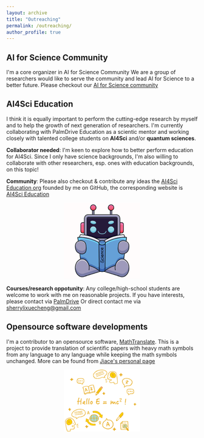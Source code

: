 ```yaml
---
layout: archive
title: "Outreaching"
permalink: /outreaching/
author_profile: true
---
```

## AI for Science Community  
I'm a core organizer in AI for Science Community We are a group of researchers would like to serve the community and lead AI for Science to a better future. Please checkout our [AI for Science community](https://ai4sciencecommunity.github.io/)


## AI4Sci Education 
I think it is equally important to perform the cutting-edge research by myself and to help the growth of next generation of researchers. I'm currently collaborating with PalmDrive Education as a scientic mentor and working closely with talented college students on **AI4Sci** and/or **quantum sciences**. 

**Collaborator needed**: I'm keen to explore how to better perform education for AI4Sci. Since I only have science backgrounds, I'm also willing to collaborate with other researchers, esp. ones with education backgrounds, on this topic!

**Community**: Please also checkout & contribute any ideas the [AI4Sci Education org](https://github.com/AI4SciEdu) founded by me on GitHub, the corresponding website is [AI4Sci Education](https://ai4sciedu.github.io)

<p align="center">
<img src="../images/prof_pic.jpg"  width="200" >
</p>

**Courses/research oppotunity**: Any college/high-school students are welcome to work with me on reasonable projects. If you have interests, please contact via [PalmDrive](https://palmdrive.cn) Or direct contact me via sherrylixuecheng@gmail.com


## Opensource software developments
I'm a contributor to an opensource software, [MathTranslate](https://github.com/SUSYUSTC/MathTranslate). This is a project to provide translation of scientific papers with heavy math symbols from any language to any language while keeping the math symbols unchanged. More can be found from [Jiace's personal page](https://susyustc.github.io/mathtranslate/)

<p align="center">
<img src="../images/logo.jpg"  width="200" >
</p>

